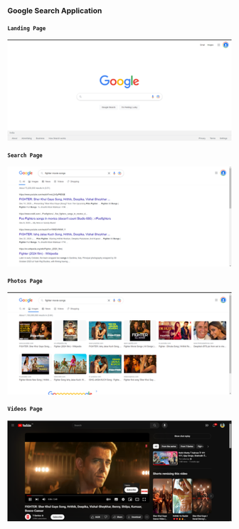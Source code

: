 ### Google Search Application 

#### `Landing Page`
![img](https://github.com/gurusharan-gs/google-search-application/blob/main/google-search-app/bannar/b1.png)
<br/>
#### `Search Page`
![img](https://github.com/gurusharan-gs/google-search-application/blob/main/google-search-app/bannar/b2.png)
<br/>
#### `Photos Page`
![img](https://github.com/gurusharan-gs/google-search-application/blob/main/google-search-app/bannar/b3.png)
<br/>
#### `Videos Page`
![img](https://github.com/gurusharan-gs/google-search-application/blob/main/google-search-app/bannar/b4.png)
<br/>

